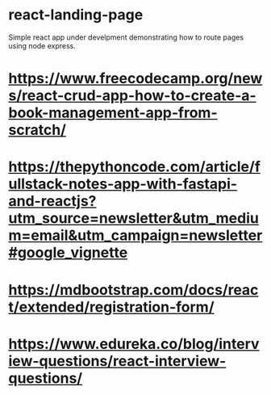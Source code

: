 # react-landing-page
Simple react app under develpment demonstrating how to route pages using node express.

# https://www.freecodecamp.org/news/react-crud-app-how-to-create-a-book-management-app-from-scratch/

# https://thepythoncode.com/article/fullstack-notes-app-with-fastapi-and-reactjs?utm_source=newsletter&utm_medium=email&utm_campaign=newsletter#google_vignette

# https://mdbootstrap.com/docs/react/extended/registration-form/

# https://www.edureka.co/blog/interview-questions/react-interview-questions/
